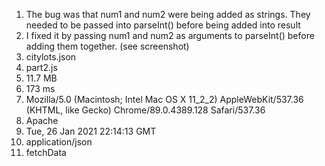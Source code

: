 1. The bug was that num1 and num2 were being added as strings. They needed to be passed into parseInt() before being added into result
2. I fixed it by passing num1 and num2 as arguments to parseInt() before adding them together. (see screenshot)
3. citylots.json
4. part2.js
5. 11.7 MB
6. 173 ms
7. Mozilla/5.0 (Macintosh; Intel Mac OS X 11_2_2) AppleWebKit/537.36 (KHTML, like Gecko) Chrome/89.0.4389.128 Safari/537.36
8. Apache
9. Tue, 26 Jan 2021 22:14:13 GMT
10. application/json
11. fetchData